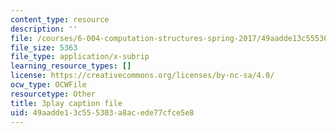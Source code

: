 ```yaml
---
content_type: resource
description: ''
file: /courses/6-004-computation-structures-spring-2017/49aadde13c555303a8acede77cfce5e8_TSmui37yrL8.vtt
file_size: 5363
file_type: application/x-subrip
learning_resource_types: []
license: https://creativecommons.org/licenses/by-nc-sa/4.0/
ocw_type: OCWFile
resourcetype: Other
title: 3play caption file
uid: 49aadde1-3c55-5303-a8ac-ede77cfce5e8
---
```

